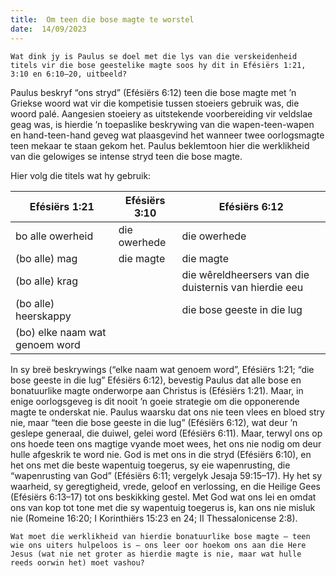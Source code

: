 ```yaml
---
title:  Om teen die bose magte te worstel
date:  14/09/2023
---
```


`Wat dink jy is Paulus se doel met die lys van die verskeidenheid titels vir die bose geestelike magte soos hy dit in Efésiërs 1:21, 3:10 en 6:10–20, uitbeeld?`

Paulus beskryf “ons stryd” (Efésiërs 6:12) teen die bose magte met ’n Griekse woord wat vir die kompetisie tussen stoeiers gebruik was, die woord palé. Aangesien stoeiery as uitstekende voorbereiding vir veldslae geag was, is hierdie ’n toepaslike beskrywing van die wapen-teen-wapen en hand-teen-hand geveg wat plaasgevind het wanneer twee oorlogsmagte teen mekaar te staan gekom het.  Paulus beklemtoon hier die werklikheid van die gelowiges se intense stryd teen die bose magte.

Hier volg die titels wat hy gebruik:

| Efésiërs 1:21 | Efésiërs 3:10 | Efésiërs 6:12 |
| --- | --- | --- |
| bo alle owerheid | die owerhede | die owerhede |
| (bo alle) mag | die magte | die magte |
| (bo alle) krag | | die wêreldheersers van die duisternis van hierdie eeu |
| (bo alle) heerskappy | | die bose geeste in die lug |
| (bo) elke naam wat genoem word | | |

In sy breë beskrywings (“elke naam wat genoem word”, Efésiërs 1:21;  “die bose geeste in die lug” Efésiërs 6:12), bevestig Paulus dat alle bose en bonatuurlike magte onderworpe aan Christus is (Efésiërs 1:21).  Maar, in enige oorlogsgeveg is dit nooit ’n goeie strategie om die opponerende magte te onderskat nie. Paulus waarsku dat ons nie teen vlees en bloed stry nie, maar “teen die bose geeste in die lug” (Efésiërs 6:12), wat deur ’n geslepe generaal, die duiwel, gelei word (Efésiërs 6:11). Maar, terwyl ons op ons hoede teen ons magtige vyande moet wees, het ons nie nodig om deur hulle afgeskrik te word nie. God is met ons in die stryd (Efésiërs 6:10), en het ons met die beste wapentuig toegerus, sy eie wapenrusting, die “wapenrusting van God” (Efésiërs 6:11; vergelyk Jesaja 59:15–17). Hy het sy waarheid, sy geregtigheid, vrede, geloof en verlossing, en die Heilige Gees (Efésiërs 6:13–17) tot ons beskikking gestel. Met God wat ons lei en omdat ons van kop tot tone met die sy wapentuig toegerus is, kan ons nie misluk nie (Romeine 16:20;  I Korinthiërs 15:23 en 24;  II Thessalonicense 2:8).

`Wat moet die werklikheid van hierdie bonatuurlike bose magte – teen wie ons uiters hulpeloos is – ons leer oor hoekom ons aan die Here Jesus (wat nie net groter as hierdie magte is nie, maar wat hulle reeds oorwin het) moet vashou?`